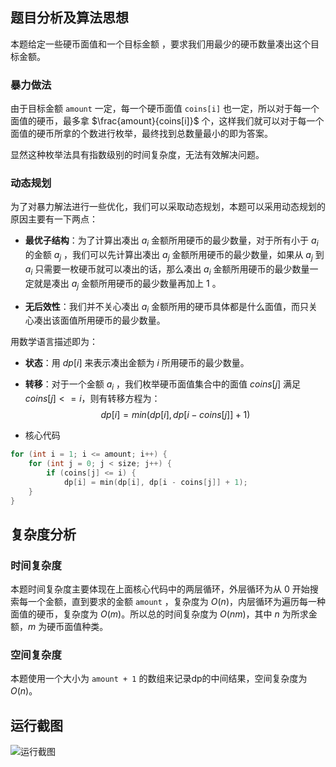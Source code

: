 ## 题目分析及算法思想

本题给定一些硬币面值和一个目标金额 ，要求我们用最少的硬币数量凑出这个目标金额。

### 暴力做法

由于目标金额 `amount` 一定，每一个硬币面值 `coins[i]` 也一定，所以对于每一个面值的硬币，最多拿 $\frac{amount}{coins[i]}$ 个，这样我们就可以对于每一个面值的硬币所拿的个数进行枚举，最终找到总数量最小的即为答案。

显然这种枚举法具有指数级别的时间复杂度，无法有效解决问题。

### 动态规划

为了对暴力解法进行一些优化，我们可以采取动态规划，本题可以采用动态规划的原因主要有一下两点：

- **最优子结构**：为了计算出凑出 $a_i$ 金额所用硬币的最少数量，对于所有小于 $a_i$ 的金额 $a_j$ ，我们可以先计算出凑出 $a_j$ 金额所用硬币的最少数量，如果从 $a_j$ 到 $a_i$ 只需要一枚硬币就可以凑出的话，那么凑出 $a_i$ 金额所用硬币的最少数量一定就是凑出 $a_j$ 金额所用硬币的最少数量再加上 $1$ 。

- **无后效性**：我们并不关心凑出 $a_i$ 金额所用的硬币具体都是什么面值，而只关心凑出该面值所用硬币的最少数量。

用数学语言描述即为：

- **状态**：用 $dp[i]$ 来表示凑出金额为 $i$ 所用硬币的最少数量。

- **转移**：对于一个金额 $a_i$ ，我们枚举硬币面值集合中的面值 $coins[j]$ 满足 $coins[j] <= i$，则有转移方程为：
$$
dp[i] = min(dp[i], dp[i - coins[j]] + 1)
$$

- 核心代码

```cpp
for (int i = 1; i <= amount; i++) {
    for (int j = 0; j < size; j++) {
        if (coins[j] <= i) {
            dp[i] = min(dp[i], dp[i - coins[j]] + 1);
    }
}
```

## 复杂度分析

### 时间复杂度

本题时间复杂度主要体现在上面核心代码中的两层循环，外层循环为从 $0$ 开始搜索每一个金额，直到要求的金额 `amount` ，复杂度为 $O(n)$，内层循环为遍历每一种面值的硬币，复杂度为 $O(m)$。所以总的时间复杂度为 $O(nm)$，其中 $n$ 为所求金额，$m$ 为硬币面值种类。

### 空间复杂度

本题使用一个大小为 `amount + 1` 的数组来记录dp的中间结果，空间复杂度为 $O(n)$。

## 运行截图

![运行截图](./test.png)